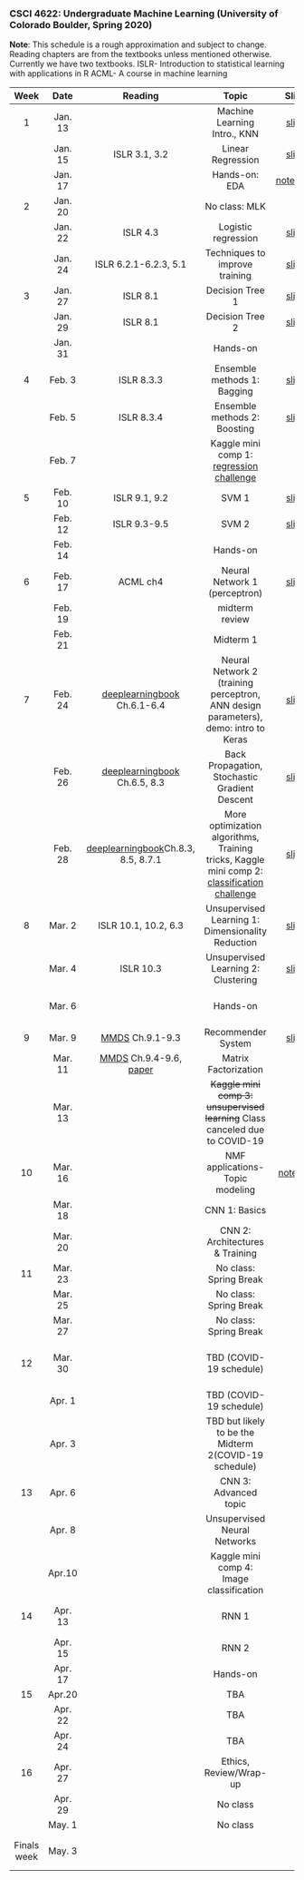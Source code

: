 ### CSCI 4622: Undergraduate Machine Learning (University of Colorado Boulder, Spring 2020)

**Note**: This schedule is a rough approximation and subject to change.
Reading chapters are from the textbooks unless mentioned otherwise. 
Currently we have two textbooks.
ISLR- Introduction to statistical learning with applications in R
ACML- A course in machine learning

| Week   | Date         | Reading      |                   Topic               	   | Slides      | Assignments   |
|:------:|:------------:| :-----------:| :----------------------------------------:|:-----------:|:----------:|
| 1 | Jan. 13 |  | Machine Learning Intro., KNN  | [slides](https://github.com/libphy/CSCI4622-20SP-MachineLearning/tree/master/slides/Lec1_Introduction.pdf) | |
| | Jan. 15 |ISLR 3.1, 3.2  | Linear Regression |[slides](https://github.com/libphy/CSCI4622-20SP-MachineLearning/tree/master/slides/Lec2-Linear-Regression.pdf) | |
| | Jan. 17 | | Hands-on: EDA  | [notebooks](https://github.com/libphy/CSCI4622-20SP-MachineLearning/tree/master/in_class_notebooks/EDA) | HW1 out|
| 2 | Jan. 20 |  | No class: MLK | | |
| | Jan. 22 | ISLR 4.3 | Logistic regression |[slides](https://github.com/libphy/CSCI4622-20SP-MachineLearning/blob/master/slides/Lec3-Logistic-Regression.pdf)  | |
| | Jan. 24 | ISLR 6.2.1-6.2.3, 5.1  | Techniques to improve training | [slides](https://github.com/libphy/CSCI4622-20SP-MachineLearning/blob/master/slides/Lec4-improve-training.pdf) | |
| 3 | Jan. 27| ISLR 8.1 | Decision Tree 1  |[slides](https://github.com/libphy/CSCI4622-20SP-MachineLearning/blob/master/slides/Lec5_Decision_Trees.pdf) | |
| | Jan. 29 | ISLR 8.1 | Decision Tree 2 |[slides](https://github.com/libphy/CSCI4622-20SP-MachineLearning/blob/master/slides/Lec6_Decision_Trees_pruning.pdf)  |  |
| | Jan. 31 |  | Hands-on |  | HW1 due, HW2 out  |
| 4 | Feb. 3 |ISLR 8.3.3  |Ensemble methods 1: Bagging|[slides](https://github.com/libphy/CSCI4622-20SP-MachineLearning/blob/master/slides/Lec7_random_forest.pdf)  | |
| | Feb. 5 |ISLR 8.3.4  | Ensemble methods 2: Boosting |[slides](https://github.com/libphy/CSCI4622-20SP-MachineLearning/blob/master/slides/Lec8_Boosting.pdf) |
| | Feb. 7 |   | Kaggle mini comp 1: [regression challenge](https://www.kaggle.com/c/cu-regression-challenge/)  |  | |
| 5 | Feb. 10 |ISLR 9.1, 9.2  |SVM 1   |[slides](https://github.com/libphy/CSCI4622-20SP-MachineLearning/blob/master/slides/Lec9-SVM(1).pdf) | |
| | Feb. 12 |ISLR 9.3-9.5 | SVM 2   |[slides](https://github.com/libphy/CSCI4622-20SP-MachineLearning/blob/master/slides/Lec10-SVM(2).pdf) | mini comp 1 closes|
| | Feb. 14 | | Hands-on  |  | |
| 6 | Feb. 17 |ACML ch4 |Neural Network 1 (perceptron) |[slides](https://github.com/libphy/CSCI4622-20SP-MachineLearning/blob/master/slides/Lec11-NeuralNetwork_1_anno.pdf)   | HW2 due|
| | Feb. 19 |  | midterm review |  | |
| | Feb. 21 |  | Midterm 1 |  |  |
| 7 | Feb. 24 |[deeplearningbook](http://www.deeplearningbook.org) Ch.6.1-6.4 |Neural Network 2 (training perceptron, ANN design parameters), demo: intro to Keras |[slides](https://github.com/libphy/CSCI4622-20SP-MachineLearning/blob/master/slides/Lec12-NeuralNetwork2_anno.pdf) | HW3 out|
| | Feb. 26 | [deeplearningbook](http://www.deeplearningbook.org) Ch.6.5, 8.3 |Back Propagation, Stochastic Gradient Descent  | [slides](https://github.com/libphy/CSCI4622-20SP-MachineLearning/blob/master/slides/Lec13-math-behind-NN-training_anno.pdf) | |
| | Feb. 28 | [deeplearningbook](http://www.deeplearningbook.org)Ch.8.3, 8.5, 8.7.1 |More optimization algorithms, Training tricks, Kaggle mini comp 2: [classification challenge](https://www.kaggle.com/c/cub-csci-4622-kaggle-2-2020/overview)  |[slides](https://github.com/libphy/CSCI4622-20SP-MachineLearning/blob/master/slides/Lec14-optimization-methods-NN-training_anno.pdf) | |
| 8 | Mar. 2 | ISLR 10.1, 10.2, 6.3|Unsupervised Learning 1:  Dimensionality Reduction 	 |[slides](https://github.com/libphy/CSCI4622-20SP-MachineLearning/blob/master/slides/Lec15-Unsupervised%20Learning-PCA_anno.pdf)  | |
| | Mar. 4 | ISLR 10.3  |Unsupervised Learning 2: Clustering  |[slides](https://github.com/libphy/CSCI4622-20SP-MachineLearning/blob/master/slides/Lec16-Unsupervised%20Learning-Clustering_anno.pdf)  | |
| | Mar. 6 | |  Hands-on |  | mini comp 2 closes, HW4 out |
| 9 | Mar. 9 |[MMDS](http://infolab.stanford.edu/~ullman/mmds/ch9.pdf) Ch.9.1-9.3 |  Recommender System|[slides](https://github.com/libphy/CSCI4622-20SP-MachineLearning/blob/master/slides/Lec17-Unsupervised%20Learning-Recommender%20System_anno.pdf)  | |
| | Mar. 11 | [MMDS](http://infolab.stanford.edu/~ullman/mmds/ch9.pdf) Ch.9.4-9.6, [paper](https://github.com/libphy/CSCI4622-20SP-MachineLearning/blob/master/other_resource/ieee_matrix_factoriztion.pdf) | Matrix Factorization |  |HW3 due |
| | Mar. 13 |  | <s>Kaggle mini comp 3: unsupervised learning</s> Class canceled due to COVID-19 |  |  |
| 10 | Mar. 16 |  | NMF applications-Topic modeling    | [notebook](https://github.com/libphy/CSCI4622-20SP-MachineLearning/blob/master/in_class_notebooks/NMF/NMF_applications.ipynb) | |
| | Mar. 18 | | CNN 1: Basics 	|  | |
| | Mar. 20 | |CNN 2: Architectures & Training | | |
| 11 | Mar. 23 | | No class: Spring Break | | |
| | Mar. 25 |  | No class: Spring Break |  | |
| | Mar. 27 | | No class: Spring Break | |  |
| 12 | Mar. 30 | | TBD (COVID-19 schedule) |  | HW4 due, HW5 out, project announcement|
| | Apr. 1 |  | TBD (COVID-19 schedule) |   | |
| | Apr. 3 | | TBD but likely to be the Midterm 2(COVID-19 schedule) | |  |
| 13 | Apr. 6 | | CNN 3: Advanced topic | | |
| | Apr. 8 | | Unsupervised Neural Networks | | |
| | Apr.10 | | Kaggle mini comp 4: Image classification | | HW5 due|
| 14 | Apr. 13 | |  RNN 1  | |  Team formation deadline |
| | Apr. 15 | | RNN 2 | | mini comp 4 closes |
| | Apr. 17 | | Hands-on | | |
| 15 | Apr.20 | |  TBA |  | |
| | Apr. 22 | | TBA |  | |
| | Apr. 24 | | TBA | | |
| 16 | Apr. 27 |  | Ethics, Review/Wrap-up |  | |
| | Apr. 29 |  | No class | | |
| | May. 1 | | No class |  | |
|Finals week| May. 3| | | |Project deliverable due |
